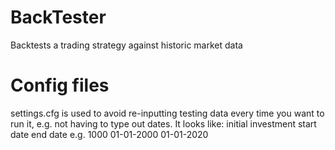 # BackTester

Backtests a trading strategy against historic market data

# Config files
settings.cfg is used to avoid re-inputting testing data every time you want to run it, e.g. not
having to type out dates. It looks like:
initial investment
start date
end date
e.g.
1000
01-01-2000
01-01-2020